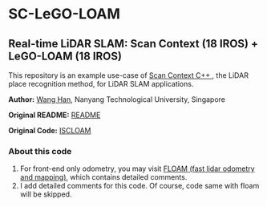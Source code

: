 # SC-LeGO-LOAM
## Real-time LiDAR SLAM: Scan Context (18 IROS) + LeGO-LOAM (18 IROS)
This repository is an example use-case of <a href="https://github.com/irapkaist/scancontext/tree/master/cpp"> Scan Context C++ </a>, the LiDAR place recognition method, for LiDAR SLAM applications.  

**Author:** [Wang Han](http://wanghan.pro), Nanyang Technological University, Singapore

**Original README:** [README](README_ori.md)

**Original Code:** [ISCLOAM](https://github.com/wh200720041/iscloam)

### About this code
1. For front-end only odometry, you may visit [FLOAM (fast lidar odometry and mapping)](https://github.com/blue-stone-j/floam), which contains detailed comments. 
2. I add detailed comments for this code. Of course, code same with floam will be skipped.